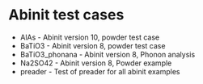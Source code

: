 # Abinit test cases
- AlAs           - Abinit version 10, powder test case
- BaTiO3         - Abinit version 8, powder test case
- BaTiO3_phonana - Abinit version 8, Phonon analysis
- Na2SO42        - Abinit version 8, Powder example 
- preader        - Test of preader for all abinit examples
